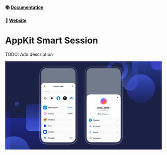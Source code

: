 #### 📚 [Documentation](https://docs.reown.com/2.0/appkit/about)

#### 🔗 [Website](https://reown.com/appkit)

# AppKit Smart Session

TODO: Add description

<p align="center">
  <img src="./.github/assets/header.png" alt="" border="0">
</p>

